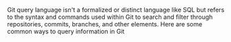 Git query language isn't a formalized or distinct language like SQL but refers to the syntax and commands used within Git to search and filter through repositories, commits, branches, and other elements. Here are some common ways to query information in Git

